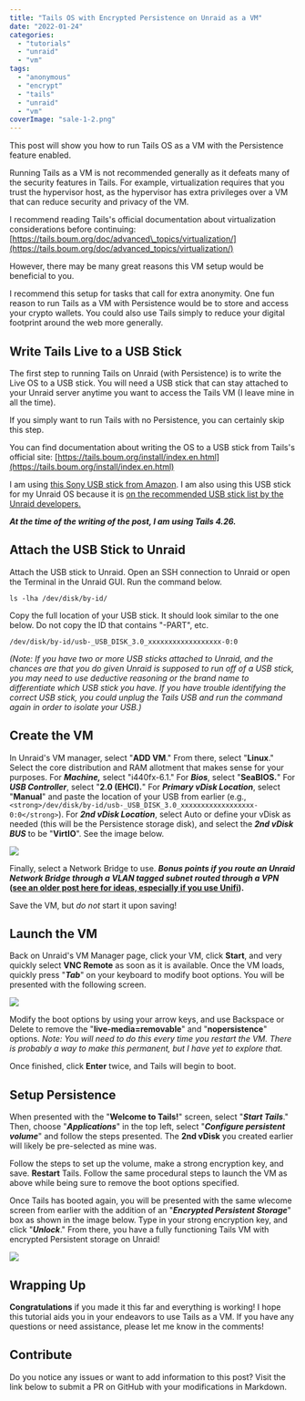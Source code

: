 ```yaml
---
title: "Tails OS with Encrypted Persistence on Unraid as a VM"
date: "2022-01-24"
categories:
  - "tutorials"
  - "unraid"
  - "vm"
tags:
  - "anonymous"
  - "encrypt"
  - "tails"
  - "unraid"
  - "vm"
coverImage: "sale-1-2.png"
---
```


This post will show you how to run Tails OS as a VM with the Persistence feature enabled.

Running Tails as a VM is not recommended generally as it defeats many of the security features in Tails. For example, virtualization requires that you trust the hypervisor host, as the hypervisor has extra privileges over a VM that can reduce security and privacy of the VM.

I recommend reading Tails's official documentation about virtualization considerations before continuing: [](https://tails.boum.org/doc/advanced_topics/virtualization/)[https://tails.boum.org/doc/advanced\_topics/virtualization/](https://tails.boum.org/doc/advanced_topics/virtualization/)

However, there may be many great reasons this VM setup would be beneficial to you.

I recommend this setup for tasks that call for extra anonymity. One fun reason to run Tails as a VM with Persistence would be to store and access your crypto wallets. You could also use Tails simply to reduce your digital footprint around the web more generally.

## Write Tails Live to a USB Stick

The first step to running Tails on Unraid (with Persistence) is to write the Live OS to a USB stick. You will need a USB stick that can stay attached to your Unraid server anytime you want to access the Tails VM (I leave mine in all the time).

If you simply want to run Tails with no Persistence, you can certainly skip this step.

You can find documentation about writing the OS to a USB stick from Tails's official site: [](https://tails.boum.org/install/index.en.html)[https://tails.boum.org/install/index.en.html](https://tails.boum.org/install/index.en.html)

I am using [this Sony USB stick from Amazon](https://amzn.to/3tQsAtl "this Sony USB stick from Amazon"). I am also using this USB stick for my Unraid OS because it is [on the recommended USB stick list by the Unraid develope](https://wiki.unraid.net/USB_Flash_Drive_Preparation "on the recommended USB stick list by the Unraid develope")[rs.](https://wiki.unraid.net/USB_Flash_Drive_Preparation "rs.")

**_At the time of the writing of the post, I am using Tails 4.26._**

## Attach the USB Stick to Unraid

Attach the USB stick to Unraid. Open an SSH connection to Unraid or open the Terminal in the Unraid GUI. Run the command below.

`ls -lha /dev/disk/by-id/`

Copy the full location of your USB stick. It should look similar to the one below. Do not copy the ID that contains "-PART", etc.

`/dev/disk/by-id/usb-_USB_DISK_3.0_xxxxxxxxxxxxxxxxxx-0:0`

_(Note: If you have two or more USB sticks attached to Unraid, and the chances are that you do given Unraid is supposed to run off of a USB stick, you may need to use deductive reasoning or the brand name to differentiate which USB stick you have. If you have trouble identifying the correct USB stick, you could unplug the Tails USB and run the command again in order to isolate your USB.)_

## Create the VM

In Unraid's VM manager, select "**ADD VM**." From there, select "**Linux**." Select the core distribution and RAM allotment that makes sense for your purposes. For **_Machine,_** select "i440fx-6.1." For **_Bios_**, select "**SeaBIOS.**" For **_USB Controller_**, select "**2.0 (EHCI).**" For **_Primary vDisk Location_**, select "**Manual**" and paste the location of your USB from earlier (e.g., `<strong>/dev/disk/by-id/usb-_USB_DISK_3.0_xxxxxxxxxxxxxxxxxx-0:0</strong>`). For **_2nd vDisk Location_**, select Auto or define your vDisk as needed (this will be the Persistence storage disk), and select the **_2nd vDisk BUS_** to be "**VirtIO**". See the image below.

![](/posts/tails-os-with-encrypted-persistence-on-unraid-as-a-vm/images/image-1024x485.png)

Finally, select a Network Bridge to use. **_Bonus points if you route an Unraid Network Bridge through a VLAN tagged subnet routed through a VPN_ ([see an older post here for ideas, especially if you use Unifi](https://whitematter.tech/2021/how-to-use-pfsense-and-unifi-to-anonymize-and-encrypt-vlan-tagged-traffic/ "see an older post here for ideas, especially if you use Unifi")).**

Save the VM, but _do not_ start it upon saving!

## Launch the VM

Back on Unraid's VM Manager page, click your VM, click **Start**, and very quickly select **VNC Remote** as soon as it is available. Once the VM loads, quickly press "**_Tab_**" on your keyboard to modify boot options. You will be presented with the following screen.

![](/posts/tails-os-with-encrypted-persistence-on-unraid-as-a-vm/images/image-1-1024x771.png)

Modify the boot options by using your arrow keys, and use Backspace or Delete to remove the "**live-media=removable**" and "**nopersistence**" options. _Note: You will need to do this every time you restart the VM. There is probably a way to make this permanent, but I have yet to explore that._

Once finished, click **Enter** twice, and Tails will begin to boot.

## Setup Persistence

When presented with the "**Welcome to Tails!**" screen, select "**_Start Tails_**." Then, choose "**_Applications_**" in the top left, select "**_Configure persistent volume_**" and follow the steps presented. The **2nd vDisk** you created earlier will likely be pre-selected as mine was.

Follow the steps to set up the volume, make a strong encryption key, and save. **Restart** Tails. Follow the same procedural steps to launch the VM as above while being sure to remove the boot options specified.

Once Tails has booted again, you will be presented with the same wlecome screen from earlier with the addition of an "**_Encrypted Persistent Storage_**" box as shown in the image below. Type in your strong encryption key, and click "**_Unlock_**." From there, you have a fully functioning Tails VM with encrypted Persistent storage on Unraid!

![](/posts/tails-os-with-encrypted-persistence-on-unraid-as-a-vm/images/image-2-1024x762.png)

## Wrapping Up

**Congratulations** if you made it this far and everything is working! I hope this tutorial aids you in your endeavors to use Tails as a VM. If you have any questions or need assistance, please let me know in the comments!

## Contribute

Do you notice any issues or want to add information to this post? Visit the link below to submit a PR on GitHub with your modifications in Markdown.
